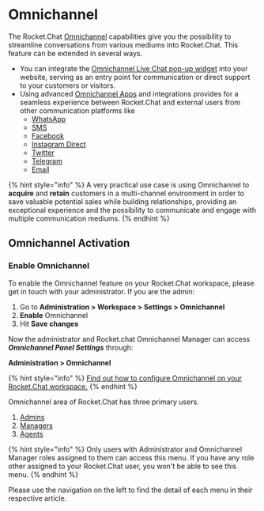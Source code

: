 # Omnichannel

The Rocket.Chat [Omnichannel](https://en.wikipedia.org/wiki/Omnichannel) capabilities give you the possibility to streamline conversations from various mediums into Rocket.Chat. This feature can be extended in several ways.

* You can integrate the [Omnichannel Live Chat pop-up widget](livechat-widget-installation/) into your website, serving as an entry point for communication or direct support to your customers or visitors.
* Using advanced [Omnichannel Apps](../../extend-rocket.chat-capabilities/rocket.chat-marketplace/omnichannel-apps/) and integrations provides for a seamless experience between Rocket.Chat and external users from other communication platforms like
  * [WhatsApp](../../extend-rocket.chat-capabilities/rocket.chat-marketplace/omnichannel-apps/whatsapp/)
  * [SMS](../../extend-rocket.chat-capabilities/rocket.chat-marketplace/omnichannel-apps/sms.md)
  * [Facebook](../../extend-rocket.chat-capabilities/rocket.chat-marketplace/omnichannel-apps/facebook-app/)
  * [Instagram Direct](../../extend-rocket.chat-capabilities/rocket.chat-marketplace/omnichannel-apps/instagram-direct/)
  * [Twitter](../../extend-rocket.chat-capabilities/rocket.chat-marketplace/omnichannel-apps/twitter-app/)
  * [Telegram](../../extend-rocket.chat-capabilities/rocket.chat-marketplace/omnichannel-apps/telegram-app/)
  * [Email](broken-reference)

{% hint style="info" %}
A very practical use case is using Omnichannel to **acquire** and **retain** customers in a multi-channel environment in order to save valuable potential sales while building relationships, providing an exceptional experience and the possibility to communicate and engage with multiple communication mediums.
{% endhint %}

## Omnichannel Activation

### Enable Omnichannel

To enable the Omnichannel feature on your Rocket.Chat workspace, please get in touch with your administrator. If you are the admin:

1. Go to **Administration > Workspace > Settings > Omnichannel**
2. **Enable** Omnichannel&#x20;
3. Hit **Save changes**

Now the administrator and Rocket.chat Omnichannel Manager can access _**Omnichannel Panel Settings**_ through:

**Administration > Omnichannel**

{% hint style="info" %}
[Find out how to configure Omnichannel on your Rocket.Chat workspace.](../workspace-administration/settings/omnichannel-admins-guide/)
{% endhint %}

Omnichannel area of Rocket.Chat has three primary users.

1. [Admins](https://docs.rocket.chat/guides/omnichannel-guides/omnichannel)
2. [Managers](https://docs.rocket.chat/guides/omnichannel-guides/omnichannel-manger-guides)
3. [Agents](https://docs.rocket.chat/guides/omnichannel/agents)

{% hint style="info" %}
Only users with Administrator and Omnichannel Manager roles assigned to them can access this menu. If you have any role other assigned to your Rocket.Chat user, you won't be able to see this menu.&#x20;
{% endhint %}

Please use the navigation on the left to find the detail of each menu in their respective article.
